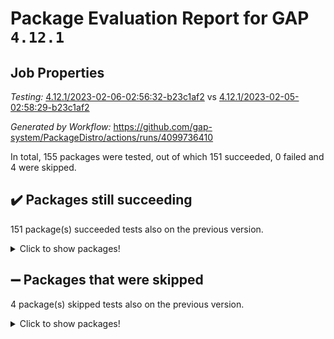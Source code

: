 # Package Evaluation Report for GAP `4.12.1`

## Job Properties

*Testing:* [4.12.1/2023-02-06-02:56:32-b23c1af2](https://github.com/gap-system/PackageDistro/blob/data/reports/4.12.1/2023-02-06-02:56:32-b23c1af2) vs [4.12.1/2023-02-05-02:58:29-b23c1af2](https://github.com/gap-system/PackageDistro/blob/data/reports/4.12.1/2023-02-05-02:58:29-b23c1af2)

*Generated by Workflow:* https://github.com/gap-system/PackageDistro/actions/runs/4099736410

In total, 155 packages were tested, out of which 151 succeeded, 0 failed and 4 were skipped.

## :heavy_check_mark: Packages still succeeding

151 package(s) succeeded tests also on the previous version.
<details><summary>Click to show packages!</summary>

- 4ti2interface 2023.01-01 [(success)](https://github.com/gap-system/PackageDistro/actions/runs/4099736410/jobs/7070100113)
- ace 5.6.2 [(success)](https://github.com/gap-system/PackageDistro/actions/runs/4099736410/jobs/7070100203)
- aclib 1.3.2 [(success)](https://github.com/gap-system/PackageDistro/actions/runs/4099736410/jobs/7070100286)
- agt 0.3.1 [(success)](https://github.com/gap-system/PackageDistro/actions/runs/4099736410/jobs/7070100369)
- alnuth 3.2.1 [(success)](https://github.com/gap-system/PackageDistro/actions/runs/4099736410/jobs/7070100464)
- anupq 3.3.0 [(success)](https://github.com/gap-system/PackageDistro/actions/runs/4099736410/jobs/7070100555)
- atlasrep 2.1.6 [(success)](https://github.com/gap-system/PackageDistro/actions/runs/4099736410/jobs/7070100678)
- autodoc 2022.10.20 [(success)](https://github.com/gap-system/PackageDistro/actions/runs/4099736410/jobs/7070100793)
- automata 1.15 [(success)](https://github.com/gap-system/PackageDistro/actions/runs/4099736410/jobs/7070100872)
- automgrp 1.3.2 [(success)](https://github.com/gap-system/PackageDistro/actions/runs/4099736410/jobs/7070100964)
- autpgrp 1.11 [(success)](https://github.com/gap-system/PackageDistro/actions/runs/4099736410/jobs/7070101048)
- cap 2023.02-01 [(success)](https://github.com/gap-system/PackageDistro/actions/runs/4099736410/jobs/7070101130)
- caratinterface 2.3.4 [(success)](https://github.com/gap-system/PackageDistro/actions/runs/4099736410/jobs/7070101249)
- cddinterface 2022.11.01 [(success)](https://github.com/gap-system/PackageDistro/actions/runs/4099736410/jobs/7070101366)
- circle 1.6.5 [(success)](https://github.com/gap-system/PackageDistro/actions/runs/4099736410/jobs/7070101523)
- classicpres 1.22 [(success)](https://github.com/gap-system/PackageDistro/actions/runs/4099736410/jobs/7070101733)
- cohomolo 1.6.11 [(success)](https://github.com/gap-system/PackageDistro/actions/runs/4099736410/jobs/7070101826)
- congruence 1.2.4 [(success)](https://github.com/gap-system/PackageDistro/actions/runs/4099736410/jobs/7070101919)
- corelg 1.56 [(success)](https://github.com/gap-system/PackageDistro/actions/runs/4099736410/jobs/7070102051)
- crime 1.6 [(success)](https://github.com/gap-system/PackageDistro/actions/runs/4099736410/jobs/7070102155)
- crisp 1.4.6 [(success)](https://github.com/gap-system/PackageDistro/actions/runs/4099736410/jobs/7070102267)
- crypting 0.10.4 [(success)](https://github.com/gap-system/PackageDistro/actions/runs/4099736410/jobs/7070102353)
- cryst 4.1.25 [(success)](https://github.com/gap-system/PackageDistro/actions/runs/4099736410/jobs/7070102437)
- crystcat 1.1.10 [(success)](https://github.com/gap-system/PackageDistro/actions/runs/4099736410/jobs/7070102525)
- ctbllib 1.3.4 [(success)](https://github.com/gap-system/PackageDistro/actions/runs/4099736410/jobs/7070102604)
- cubefree 1.19 [(success)](https://github.com/gap-system/PackageDistro/actions/runs/4099736410/jobs/7070102697)
- curlinterface 2.3.1 [(success)](https://github.com/gap-system/PackageDistro/actions/runs/4099736410/jobs/7070102788)
- cvec 2.7.6 [(success)](https://github.com/gap-system/PackageDistro/actions/runs/4099736410/jobs/7070102901)
- datastructures 0.3.0 [(success)](https://github.com/gap-system/PackageDistro/actions/runs/4099736410/jobs/7070102994)
- deepthought 1.0.6 [(success)](https://github.com/gap-system/PackageDistro/actions/runs/4099736410/jobs/7070103070)
- design 1.7 [(success)](https://github.com/gap-system/PackageDistro/actions/runs/4099736410/jobs/7070103150)
- difsets 2.3.1 [(success)](https://github.com/gap-system/PackageDistro/actions/runs/4099736410/jobs/7070103227)
- digraphs 1.6.1 [(success)](https://github.com/gap-system/PackageDistro/actions/runs/4099736410/jobs/7070103318)
- edim 1.3.6 [(success)](https://github.com/gap-system/PackageDistro/actions/runs/4099736410/jobs/7070103399)
- example 4.3.3 [(success)](https://github.com/gap-system/PackageDistro/actions/runs/4099736410/jobs/7070103473)
- examplesforhomalg 2022.11-01 [(success)](https://github.com/gap-system/PackageDistro/actions/runs/4099736410/jobs/7070103549)
- factint 1.6.3 [(success)](https://github.com/gap-system/PackageDistro/actions/runs/4099736410/jobs/7070103610)
- ferret 1.0.9 [(success)](https://github.com/gap-system/PackageDistro/actions/runs/4099736410/jobs/7070103690)
- fga 1.4.0 [(success)](https://github.com/gap-system/PackageDistro/actions/runs/4099736410/jobs/7070103744)
- fining 1.5.4 [(success)](https://github.com/gap-system/PackageDistro/actions/runs/4099736410/jobs/7070103834)
- float 1.0.3 [(success)](https://github.com/gap-system/PackageDistro/actions/runs/4099736410/jobs/7070103920)
- format 1.4.3 [(success)](https://github.com/gap-system/PackageDistro/actions/runs/4099736410/jobs/7070104003)
- forms 1.2.9 [(success)](https://github.com/gap-system/PackageDistro/actions/runs/4099736410/jobs/7070104068)
- fplsa 1.2.6 [(success)](https://github.com/gap-system/PackageDistro/actions/runs/4099736410/jobs/7070104156)
- fr 2.4.12 [(success)](https://github.com/gap-system/PackageDistro/actions/runs/4099736410/jobs/7070104216)
- francy 1.2.5 [(success)](https://github.com/gap-system/PackageDistro/actions/runs/4099736410/jobs/7070104302)
- fwtree 1.3 [(success)](https://github.com/gap-system/PackageDistro/actions/runs/4099736410/jobs/7070104386)
- gapdoc 1.6.6 [(success)](https://github.com/gap-system/PackageDistro/actions/runs/4099736410/jobs/7070104456)
- gauss 2023.01-01 [(success)](https://github.com/gap-system/PackageDistro/actions/runs/4099736410/jobs/7070104528)
- gaussforhomalg 2022.08-03 [(success)](https://github.com/gap-system/PackageDistro/actions/runs/4099736410/jobs/7070104606)
- gbnp 1.0.5 [(success)](https://github.com/gap-system/PackageDistro/actions/runs/4099736410/jobs/7070104653)
- generalizedmorphismsforcap 2023.01-01 [(success)](https://github.com/gap-system/PackageDistro/actions/runs/4099736410/jobs/7070104729)
- genss 1.6.8 [(success)](https://github.com/gap-system/PackageDistro/actions/runs/4099736410/jobs/7070104790)
- gradedmodules 2022.09-02 [(success)](https://github.com/gap-system/PackageDistro/actions/runs/4099736410/jobs/7070104871)
- gradedringforhomalg 2022.11-01 [(success)](https://github.com/gap-system/PackageDistro/actions/runs/4099736410/jobs/7070104941)
- grape 4.9.0 [(success)](https://github.com/gap-system/PackageDistro/actions/runs/4099736410/jobs/7070104998)
- groupoids 1.71 [(success)](https://github.com/gap-system/PackageDistro/actions/runs/4099736410/jobs/7070105115)
- grpconst 2.6.3 [(success)](https://github.com/gap-system/PackageDistro/actions/runs/4099736410/jobs/7070105195)
- guarana 0.96.3 [(success)](https://github.com/gap-system/PackageDistro/actions/runs/4099736410/jobs/7070105284)
- guava 3.18 [(success)](https://github.com/gap-system/PackageDistro/actions/runs/4099736410/jobs/7070105349)
- hap 1.50 [(success)](https://github.com/gap-system/PackageDistro/actions/runs/4099736410/jobs/7070105417)
- hapcryst 0.1.15 [(success)](https://github.com/gap-system/PackageDistro/actions/runs/4099736410/jobs/7070105497)
- hecke 1.5.3 [(success)](https://github.com/gap-system/PackageDistro/actions/runs/4099736410/jobs/7070105562)
- help 3.5 [(success)](https://github.com/gap-system/PackageDistro/actions/runs/4099736410/jobs/7070105630)
- homalg 2022.12-02 [(success)](https://github.com/gap-system/PackageDistro/actions/runs/4099736410/jobs/7070105707)
- homalgtocas 2022.11-02 [(success)](https://github.com/gap-system/PackageDistro/actions/runs/4099736410/jobs/7070105765)
- idrel 2.44 [(success)](https://github.com/gap-system/PackageDistro/actions/runs/4099736410/jobs/7070105823)
- images 1.3.1 [(success)](https://github.com/gap-system/PackageDistro/actions/runs/4099736410/jobs/7070105888)
- intpic 0.3.0 [(success)](https://github.com/gap-system/PackageDistro/actions/runs/4099736410/jobs/7070105950)
- io 4.8.1 [(success)](https://github.com/gap-system/PackageDistro/actions/runs/4099736410/jobs/7070106011)
- io_forhomalg 2022.11-01 [(success)](https://github.com/gap-system/PackageDistro/actions/runs/4099736410/jobs/7070106093)
- irredsol 1.4.4 [(success)](https://github.com/gap-system/PackageDistro/actions/runs/4099736410/jobs/7070106135)
- json 2.1.1 [(success)](https://github.com/gap-system/PackageDistro/actions/runs/4099736410/jobs/7070106177)
- jupyterkernel 1.4.1 [(success)](https://github.com/gap-system/PackageDistro/actions/runs/4099736410/jobs/7070106245)
- jupyterviz 1.5.6 [(success)](https://github.com/gap-system/PackageDistro/actions/runs/4099736410/jobs/7070106323)
- kan 1.34 [(success)](https://github.com/gap-system/PackageDistro/actions/runs/4099736410/jobs/7070106396)
- kbmag 1.5.11 [(success)](https://github.com/gap-system/PackageDistro/actions/runs/4099736410/jobs/7070106455)
- laguna 3.9.5 [(success)](https://github.com/gap-system/PackageDistro/actions/runs/4099736410/jobs/7070106558)
- liealgdb 2.2.1 [(success)](https://github.com/gap-system/PackageDistro/actions/runs/4099736410/jobs/7070106661)
- liepring 2.8 [(success)](https://github.com/gap-system/PackageDistro/actions/runs/4099736410/jobs/7070106725)
- liering 2.4.2 [(success)](https://github.com/gap-system/PackageDistro/actions/runs/4099736410/jobs/7070106798)
- linearalgebraforcap 2023.01-03 [(success)](https://github.com/gap-system/PackageDistro/actions/runs/4099736410/jobs/7070106861)
- localizeringforhomalg 2022.11-01 [(success)](https://github.com/gap-system/PackageDistro/actions/runs/4099736410/jobs/7070106936)
- loops 3.4.3 [(success)](https://github.com/gap-system/PackageDistro/actions/runs/4099736410/jobs/7070106998)
- lpres 1.0.3 [(success)](https://github.com/gap-system/PackageDistro/actions/runs/4099736410/jobs/7070107077)
- majoranaalgebras 1.5.1 [(success)](https://github.com/gap-system/PackageDistro/actions/runs/4099736410/jobs/7070107162)
- mapclass 1.4.6 [(success)](https://github.com/gap-system/PackageDistro/actions/runs/4099736410/jobs/7070107243)
- matgrp 0.70 [(success)](https://github.com/gap-system/PackageDistro/actions/runs/4099736410/jobs/7070107300)
- matricesforhomalg 2023.01-01 [(success)](https://github.com/gap-system/PackageDistro/actions/runs/4099736410/jobs/7070107380)
- modisom 2.5.3 [(success)](https://github.com/gap-system/PackageDistro/actions/runs/4099736410/jobs/7070107467)
- modulepresentationsforcap 2022.12-01 [(success)](https://github.com/gap-system/PackageDistro/actions/runs/4099736410/jobs/7070107538)
- modules 2022.11-01 [(success)](https://github.com/gap-system/PackageDistro/actions/runs/4099736410/jobs/7070107608)
- monoidalcategories 2023.02-02 [(success)](https://github.com/gap-system/PackageDistro/actions/runs/4099736410/jobs/7070107698)
- nconvex 2022.09-01 [(success)](https://github.com/gap-system/PackageDistro/actions/runs/4099736410/jobs/7070107794)
- nilmat 1.4.2 [(success)](https://github.com/gap-system/PackageDistro/actions/runs/4099736410/jobs/7070107894)
- nock 1.5 [(success)](https://github.com/gap-system/PackageDistro/actions/runs/4099736410/jobs/7070107968)
- normalizinterface 1.3.5 [(success)](https://github.com/gap-system/PackageDistro/actions/runs/4099736410/jobs/7070108036)
- nq 2.5.9 [(success)](https://github.com/gap-system/PackageDistro/actions/runs/4099736410/jobs/7070108133)
- numericalsgps 1.3.1 [(success)](https://github.com/gap-system/PackageDistro/actions/runs/4099736410/jobs/7070108202)
- openmath 11.5.2 [(success)](https://github.com/gap-system/PackageDistro/actions/runs/4099736410/jobs/7070108269)
- orb 4.9.0 [(success)](https://github.com/gap-system/PackageDistro/actions/runs/4099736410/jobs/7070108338)
- packagemanager 1.4.0 [(success)](https://github.com/gap-system/PackageDistro/actions/runs/4099736410/jobs/7070108402)
- patternclass 2.4.3 [(success)](https://github.com/gap-system/PackageDistro/actions/runs/4099736410/jobs/7070108491)
- permut 2.0.4 [(success)](https://github.com/gap-system/PackageDistro/actions/runs/4099736410/jobs/7070108582)
- polenta 1.3.10 [(success)](https://github.com/gap-system/PackageDistro/actions/runs/4099736410/jobs/7070108664)
- polymaking 0.8.6 [(success)](https://github.com/gap-system/PackageDistro/actions/runs/4099736410/jobs/7070108737)
- primgrp 3.4.3 [(success)](https://github.com/gap-system/PackageDistro/actions/runs/4099736410/jobs/7070108809)
- profiling 2.5.2 [(success)](https://github.com/gap-system/PackageDistro/actions/runs/4099736410/jobs/7070108874)
- qpa 1.34 [(success)](https://github.com/gap-system/PackageDistro/actions/runs/4099736410/jobs/7070108935)
- quagroup 1.8.3 [(success)](https://github.com/gap-system/PackageDistro/actions/runs/4099736410/jobs/7070109015)
- radiroot 2.9 [(success)](https://github.com/gap-system/PackageDistro/actions/runs/4099736410/jobs/7070109092)
- rcwa 4.7.1 [(success)](https://github.com/gap-system/PackageDistro/actions/runs/4099736410/jobs/7070109189)
- rds 1.8 [(success)](https://github.com/gap-system/PackageDistro/actions/runs/4099736410/jobs/7070109284)
- recog 1.4.2 [(success)](https://github.com/gap-system/PackageDistro/actions/runs/4099736410/jobs/7070109366)
- repndecomp 1.3.0 [(success)](https://github.com/gap-system/PackageDistro/actions/runs/4099736410/jobs/7070109448)
- repsn 3.1.0 [(success)](https://github.com/gap-system/PackageDistro/actions/runs/4099736410/jobs/7070109548)
- resclasses 4.7.3 [(success)](https://github.com/gap-system/PackageDistro/actions/runs/4099736410/jobs/7070109630)
- ringsforhomalg 2023.02-01 [(success)](https://github.com/gap-system/PackageDistro/actions/runs/4099736410/jobs/7070109752)
- sco 2022.09-01 [(success)](https://github.com/gap-system/PackageDistro/actions/runs/4099736410/jobs/7070109836)
- scscp 2.4.0 [(success)](https://github.com/gap-system/PackageDistro/actions/runs/4099736410/jobs/7070109916)
- semigroups 5.2.0 [(success)](https://github.com/gap-system/PackageDistro/actions/runs/4099736410/jobs/7070109981)
- sglppow 2.3 [(success)](https://github.com/gap-system/PackageDistro/actions/runs/4099736410/jobs/7070110065)
- sgpviz 0.999.5 [(success)](https://github.com/gap-system/PackageDistro/actions/runs/4099736410/jobs/7070110158)
- simpcomp 2.1.14 [(success)](https://github.com/gap-system/PackageDistro/actions/runs/4099736410/jobs/7070110247)
- singular 2022.09.23 [(success)](https://github.com/gap-system/PackageDistro/actions/runs/4099736410/jobs/7070110333)
- sl2reps 1.1 [(success)](https://github.com/gap-system/PackageDistro/actions/runs/4099736410/jobs/7070110408)
- sla 1.5.3 [(success)](https://github.com/gap-system/PackageDistro/actions/runs/4099736410/jobs/7070110486)
- smallgrp 1.5.1 [(success)](https://github.com/gap-system/PackageDistro/actions/runs/4099736410/jobs/7070110557)
- smallsemi 0.6.13 [(success)](https://github.com/gap-system/PackageDistro/actions/runs/4099736410/jobs/7070110692)
- sonata 2.9.6 [(success)](https://github.com/gap-system/PackageDistro/actions/runs/4099736410/jobs/7070110850)
- sophus 1.27 [(success)](https://github.com/gap-system/PackageDistro/actions/runs/4099736410/jobs/7070110926)
- spinsym 1.5.2 [(success)](https://github.com/gap-system/PackageDistro/actions/runs/4099736410/jobs/7070111025)
- standardff 0.9.4 [(success)](https://github.com/gap-system/PackageDistro/actions/runs/4099736410/jobs/7070111095)
- symbcompcc 1.3.2 [(success)](https://github.com/gap-system/PackageDistro/actions/runs/4099736410/jobs/7070111197)
- thelma 1.3 [(success)](https://github.com/gap-system/PackageDistro/actions/runs/4099736410/jobs/7070111285)
- tomlib 1.2.9 [(success)](https://github.com/gap-system/PackageDistro/actions/runs/4099736410/jobs/7070111363)
- toolsforhomalg 2023.01-01 [(success)](https://github.com/gap-system/PackageDistro/actions/runs/4099736410/jobs/7070111427)
- toric 1.9.5 [(success)](https://github.com/gap-system/PackageDistro/actions/runs/4099736410/jobs/7070111473)
- toricvarieties 2022.07.13 [(success)](https://github.com/gap-system/PackageDistro/actions/runs/4099736410/jobs/7070111542)
- transgrp 3.6.3 [(success)](https://github.com/gap-system/PackageDistro/actions/runs/4099736410/jobs/7070111613)
- ugaly 4.0.3 [(success)](https://github.com/gap-system/PackageDistro/actions/runs/4099736410/jobs/7070111684)
- unipot 1.5 [(success)](https://github.com/gap-system/PackageDistro/actions/runs/4099736410/jobs/7070111754)
- unitlib 4.1.0 [(success)](https://github.com/gap-system/PackageDistro/actions/runs/4099736410/jobs/7070111827)
- utils 0.81 [(success)](https://github.com/gap-system/PackageDistro/actions/runs/4099736410/jobs/7070111883)
- uuid 0.7 [(success)](https://github.com/gap-system/PackageDistro/actions/runs/4099736410/jobs/7070111942)
- walrus 0.9991 [(success)](https://github.com/gap-system/PackageDistro/actions/runs/4099736410/jobs/7070112013)
- wedderga 4.10.2 [(success)](https://github.com/gap-system/PackageDistro/actions/runs/4099736410/jobs/7070112069)
- xmod 2.88 [(success)](https://github.com/gap-system/PackageDistro/actions/runs/4099736410/jobs/7070112131)
- xmodalg 1.23 [(success)](https://github.com/gap-system/PackageDistro/actions/runs/4099736410/jobs/7070112203)
- yangbaxter 0.10.2 [(success)](https://github.com/gap-system/PackageDistro/actions/runs/4099736410/jobs/7070112268)
- zeromqinterface 0.14 [(success)](https://github.com/gap-system/PackageDistro/actions/runs/4099736410/jobs/7070112333)
</details>

## :heavy_minus_sign: Packages that were skipped

4 package(s) skipped tests also on the previous version.
<details><summary>Click to show packages!</summary>

- browse 1.8.20 [(skipped)](https://github.com/gap-system/PackageDistro/actions/runs/4099736410/jobs/7069915269)
- itc 1.5.1 [(skipped)](https://github.com/gap-system/PackageDistro/actions/runs/4099736410/jobs/7069915269)
- polycyclic 2.16 [(skipped)](https://github.com/gap-system/PackageDistro/actions/runs/4099736410/jobs/7069915269)
- xgap 4.31 [(skipped)](https://github.com/gap-system/PackageDistro/actions/runs/4099736410/jobs/7069915269)
</details>


